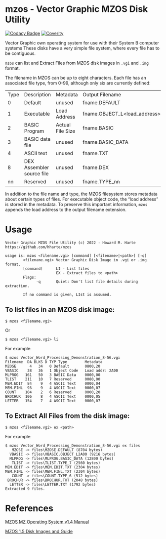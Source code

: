 # mzos - Vector Graphic MZOS Disk Utility

[![Codacy Badge](https://app.codacy.com/project/badge/Grade/50fcbfcf3f634e5b90a8b979fda156fa)](https://www.codacy.com/gh/hharte/mzos/dashboard?utm_source=github.com&amp;utm_medium=referral&amp;utm_content=hharte/mzos&amp;utm_campaign=Badge_Grade)
[![Coverity](https://scan.coverity.com/projects/24658/badge.svg)](https://scan.coverity.com/projects/hharte-mzos)

Vector Graphic own operating system for use with their System B computer systems  These disks have a very simple file system, where every file has to be contiguous.

`mzos` can list and Extract Files from MZOS disk images in `.vgi` and `.img` format.

The filename in MZOS can be up to eight characters.  Each file has an associated file type, from 0-99, although only six are currently defined:


<table>
  <tr>
   <td>Type
   </td>
   <td>Description
   </td>
   <td>Metadata
   </td>
   <td>Output Filename
   </td>
  </tr>
  <tr>
   <td>0
   </td>
   <td>Default
   </td>
   <td>unused
   </td>
   <td>fname.DEFAULT
   </td>
  </tr>
  <tr>
   <td>1
   </td>
   <td>Executable
   </td>
   <td>Load Address
   </td>
   <td>fname.OBJECT_L&lt;load_address>
   </td>
  </tr>
  <tr>
   <td>2
   </td>
   <td>BASIC Program
   </td>
   <td>Actual File Size
   </td>
   <td>fname.BASIC
   </td>
  </tr>
  <tr>
   <td>3
   </td>
   <td>BASIC data file
   </td>
   <td>unused
   </td>
   <td>fname.BASIC_DATA
   </td>
  </tr>
  <tr>
   <td>4
   </td>
   <td>ASCII text
   </td>
   <td>unused
   </td>
   <td>fname.TXT
   </td>
  </tr>
  <tr>
   <td>8
   </td>
   <td>DEX Assembler source file
   </td>
   <td>unused
   </td>
   <td>fname.DEX
   </td>
  </tr>
  <tr>
   <td>nn
   </td>
   <td>Reserved
   </td>
   <td>unused
   </td>
   <td>fname.TYPE_nn
   </td>
  </tr>
</table>


In addition to the file name and type, the MZOS filesystem stores metadata about certain types of files.  For executable object code, the “load address” is stored in the metadata.  To preserve this important information, `mzos` appends the load address to the output filename extension.


# Usage


```
Vector Graphic MZOS File Utility (c) 2022 - Howard M. Harte
https://github.com/hharte/mzos

usage is: mzos <filename.vgi> [command] [<filename>|<path>] [-q]
        <filename.vgi> Vector Graphic Disk Image in .vgi or .img format.
        [command]      LI - List files
                       EX - Extract files to <path>
        Flags:
              -q       Quiet: Don't list file details during extraction.

        If no command is given, LIst is assumed.
```



## To list files in an MZOS disk image:


```
$ mzos <filename.vgi>
```


Or


```
$ mzos <filename.vgi> li
```


For example:


```
$ mzos Vector_Word_Processing_Demonstration_8-56.vgi
Filename  DA BLKS D TYP Type        Metadata
MZOSE      4   34   0 Default       0800,20
VBASIC    38   36   1 Object Code   Load addr: 2A00
MLPROG   161   50   3 BASIC Data    0000,00
TLIST    211   10   7 Reserved      0080,00
MEM.EDIT  84    9   4 ASCII Text    0000,04
MEM.FINL  93    9   4 ASCII Text    0000,07
COUNT    104    2   6 Reserved      0000,20
BROCHUR  106    8   4 ASCII Text    0000,05
LETTER   154    7   4 ASCII Text    0000,07
```



## To Extract All Files from the disk image:


```
$ mzos <filename.vgi> ex <path>
```


For example:


```
$ mzos Vector_Word_Processing_Demonstration_8-56.vgi ex files
   MZOSE -> files\MZOSE.DEFAULT (8704 bytes)
  VBASIC -> files\VBASIC.OBJECT_L2A00 (9216 bytes)
  MLPROG -> files\MLPROG.BASIC_DATA (12800 bytes)
   TLIST -> files\TLIST.TYPE_7 (2560 bytes)
MEM.EDIT -> files\MEM.EDIT.TXT (2304 bytes)
MEM.FINL -> files\MEM.FINL.TXT (2304 bytes)
   COUNT -> files\COUNT.TYPE_6 (512 bytes)
 BROCHUR -> files\BROCHUR.TXT (2048 bytes)
  LETTER -> files\LETTER.TXT (1792 bytes)
Extracted 9 files.
```



# References

[MZOS MZ Operating System v1.4 Manual](http://www.bitsavers.org/pdf/vectorGraphic/mzos/MZOS_1.4_Manual.pdf)

[MZOS 1.5 Disk Images and Guide](https://deramp.com/downloads/vector_graphic/software/disk_images/Micropolis%20controller/)
